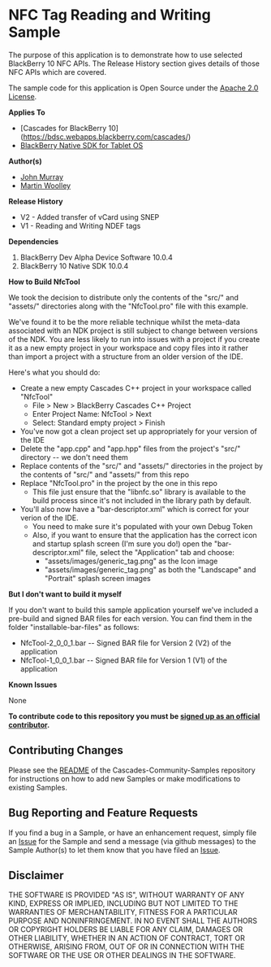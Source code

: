 # NFC Tag Reading and Writing Sample

The purpose of this application is to demonstrate how to use selected BlackBerry 10 NFC APIs. The Release History section gives details of those NFC APIs which are covered.

The sample code for this application is Open Source under the [Apache 2.0 License](http://www.apache.org/licenses/LICENSE-2.0.html).

**Applies To**

* [Cascades for BlackBerry 10] (https://bdsc.webapps.blackberry.com/cascades/)
* [BlackBerry Native SDK for Tablet OS](https://bdsc.webapps.blackberry.com/native/)


**Author(s)** 

* [John Murray](https://github.com/jcmurray)
* [Martin Woolley](https://github.com/mdwoolley)


**Release History**
* V2 - Added transfer of vCard using SNEP
* V1 - Reading and Writing NDEF tags


**Dependencies**

1. BlackBerry Dev Alpha Device Software 10.0.4
2. BlackBerry 10 Native SDK 10.0.4

**How to Build NfcTool**

We took the decision to distribute only the contents of the "src/" and "assets/" directories along with the "NfcTool.pro" file with this example.

We've found it to be the more reliable technique whilst the meta-data associated with an NDK project is still subject to change between versions of the NDK. You are less likely to run into issues with a project if you create it as a new empty project in your workspace and copy files into it rather than import a project with a structure from an older version of the IDE.

Here's what you should do:

* Create a new empty Cascades C++ project in your workspace called "NfcTool"
    * File > New > BlackBerry Cascades C++ Project
    * Enter Project Name: NfcTool > Next
    * Select: Standard empty project > Finish
* You've now got a clean project set up appropriately for your version of the IDE
* Delete the "app.cpp" and "app.hpp" files from the project's "src/" directory -- we don't need them
* Replace contents of the "src/" and "assets/" directories in the project by the contents of "src/" and "assets/" from this repo
* Replace "NfcTool.pro" in the project by the one in this repo
    * This file just ensure that the "libnfc.so" library is available to the build process since it's not included in the library path by default.
* You'll also now have a "bar-descriptor.xml" which is correct for your verion of the IDE.
    * You need to make sure it's populated with your own Debug Token 
    * Also, if you want to ensure that the application has the correct icon and startup splash screen (I'm sure you do!) open the "bar-descriptor.xml" file, select the "Application" tab and choose:
        * "assets/images/generic_tag.png" as the Icon image
        * "assets/images/generic_tag.png" as both the "Landscape" and "Portrait" splash screen images

**But I don't want to build it myself**

If you don't want to build this sample application yourself we've included a pre-build and signed BAR files for each version. You can find them in the folder "installable-bar-files" as follows:

* NfcTool-2_0_0_1.bar -- Signed BAR file for Version 2 (V2) of the application
* NfcTool-1_0_0_1.bar -- Signed BAR file for Version 1 (V1) of the application

**Known Issues**

None

**To contribute code to this repository you must be [signed up as an official contributor](http://blackberry.github.com/howToContribute.html).**


## Contributing Changes

Please see the [README](https://github.com/blackberry/Cascades-Community-Samples/blob/master/README.md) of the Cascades-Community-Samples repository for instructions on how to add new Samples or make modifications to existing Samples.


## Bug Reporting and Feature Requests

If you find a bug in a Sample, or have an enhancement request, simply file an [Issue](https://github.com/blackberry/Cascades-Community-Samples/issues) for the Sample and send a message (via github messages) to the Sample Author(s) to let them know that you have filed an [Issue](https://github.com/blackberry/Cascades-Community-Samples/issues).


## Disclaimer

THE SOFTWARE IS PROVIDED "AS IS", WITHOUT WARRANTY OF ANY KIND, EXPRESS OR IMPLIED, INCLUDING BUT NOT LIMITED TO THE WARRANTIES OF MERCHANTABILITY, FITNESS FOR A PARTICULAR PURPOSE AND NONINFRINGEMENT. IN NO EVENT SHALL THE AUTHORS OR COPYRIGHT HOLDERS BE LIABLE FOR ANY CLAIM, DAMAGES OR OTHER LIABILITY, WHETHER IN AN ACTION OF CONTRACT, TORT OR OTHERWISE, ARISING FROM, OUT OF OR IN CONNECTION WITH THE SOFTWARE OR THE USE OR OTHER DEALINGS IN THE SOFTWARE.